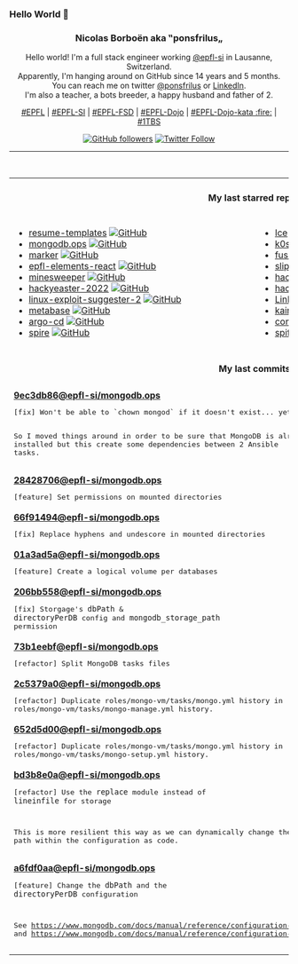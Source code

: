 ### Hello World 👋

<p align="center">
  <!-- use https://avatars.githubusercontent.com/u/176002?v=4 for your default github picture 
  <img src="https://raw.githubusercontent.com/ponsfrilus/ponsfrilus/master/img/ponsfrilus.png" title="Nicolas Borboën aka ‟ponsfrilus„" alt="Nicolas Borboën aka ‟ponsfrilus„" /> -->
  <h3 align="center">
    Nicolas Borboën aka ‟ponsfrilus„
  </h3>
  <p align="center">
    Hello world! I'm a full stack engineer working <a href="https://github.com/epfl-si">@epfl-si</a> in Lausanne, Switzerland.
    <br />Apparently, I'm hanging around on GitHub since 14 years and 5 months.
    <br />You can reach me on twitter <a href="https://twitter.com/ponsfrilus">@ponsfrilus</a> or <a href="http://linkedin.com/in/nicolasborboen">LinkedIn</a>.
    <br />I'm also a teacher, a bots breeder, a happy husband and father of 2.
  </p>
  <p align="center">
    <a href="https://www.epfl.ch">#EPFL</a> | 
    <a href="https://github.com/epfl-si/">#EPFL-SI</a> | 
    <a href="https://github.com/epfl-fsd">#EPFL-FSD</a> | 
    <a href="https://github.com/topics/epfl-dojo">#EPFL-Dojo</a> | 
    <a href="https://github.com/topics/epfl-dojo-kata">#EPFL-Dojo-kata :fire:</a> | 
    <a href="https://en.wikipedia.org/wiki/Indentation_style#Variant:_1TBS_(OTBS)">#1TBS</a>
  </p>
  <p align="center">
    <a href="https://github.com/ponsfrilus"><img alt="GitHub followers" src="https://img.shields.io/github/followers/ponsfrilus?label=Follow%20me%20on%20github&style=social"></a>
    <a href="https://twitter.com/ponsfrilus"><img alt="Twitter Follow" src="https://img.shields.io/twitter/follow/ponsfrilus?label=follow%20me%20on%20twitter&style=social"></a>
  </p>
  </p><hr><table align="center">
<tr>
<td colspan="2" align="center"><h4>My last starred repos</h4></td>
</tr>
<tr>
<td valign="top">
<ul>
<li>
<a href="https://github.com/r-engineeringresumes/resume-templates" title="r/EngineeringResumes Resume Templates" target="_blank">resume-templates</a>&nbsp;<a href="https://github.com/r-engineeringresumes/resume-templates" title="r/EngineeringResumes Resume Templates" target="_blank"><img src="https://img.shields.io/github/stars/r-engineeringresumes/resume-templates?style=social" alt="GitHub"></a>
</li>
<li>
<a href="https://github.com/epfl-si/mongodb.ops" title="Ansible automation and other “ops” assets for the MongoDB hosting service" target="_blank">mongodb.ops</a>&nbsp;<a href="https://github.com/epfl-si/mongodb.ops" title="Ansible automation and other “ops” assets for the MongoDB hosting service" target="_blank"><img src="https://img.shields.io/github/stars/epfl-si/mongodb.ops?style=social" alt="GitHub"></a>
</li>
<li>
<a href="https://github.com/VikParuchuri/marker" title="Convert PDF to markdown quickly with high accuracy" target="_blank">marker</a>&nbsp;<a href="https://github.com/VikParuchuri/marker" title="Convert PDF to markdown quickly with high accuracy" target="_blank"><img src="https://img.shields.io/github/stars/VikParuchuri/marker?style=social" alt="GitHub"></a>
</li>
<li>
<a href="https://github.com/epfl-si/epfl-elements-react" title="React bindings for https://epfl-si.github.io/elements" target="_blank">epfl-elements-react</a>&nbsp;<a href="https://github.com/epfl-si/epfl-elements-react" title="React bindings for https://epfl-si.github.io/elements" target="_blank"><img src="https://img.shields.io/github/stars/epfl-si/epfl-elements-react?style=social" alt="GitHub"></a>
</li>
<li>
<a href="https://github.com/Imbwbl/minesweeper" title="null" target="_blank">minesweeper</a>&nbsp;<a href="https://github.com/Imbwbl/minesweeper" title="null" target="_blank"><img src="https://img.shields.io/github/stars/Imbwbl/minesweeper?style=social" alt="GitHub"></a>
</li>
<li>
<a href="https://github.com/PhilippSieber/hackyeaster-2022" title="null" target="_blank">hackyeaster-2022</a>&nbsp;<a href="https://github.com/PhilippSieber/hackyeaster-2022" title="null" target="_blank"><img src="https://img.shields.io/github/stars/PhilippSieber/hackyeaster-2022?style=social" alt="GitHub"></a>
</li>
<li>
<a href="https://github.com/jondonas/linux-exploit-suggester-2" title="Next-Generation Linux Kernel Exploit Suggester" target="_blank">linux-exploit-suggester-2</a>&nbsp;<a href="https://github.com/jondonas/linux-exploit-suggester-2" title="Next-Generation Linux Kernel Exploit Suggester" target="_blank"><img src="https://img.shields.io/github/stars/jondonas/linux-exploit-suggester-2?style=social" alt="GitHub"></a>
</li>
<li>
<a href="https://github.com/metabase/metabase" title="The simplest, fastest way to get business intelligence and analytics to everyone in your company :yum:" target="_blank">metabase</a>&nbsp;<a href="https://github.com/metabase/metabase" title="The simplest, fastest way to get business intelligence and analytics to everyone in your company :yum:" target="_blank"><img src="https://img.shields.io/github/stars/metabase/metabase?style=social" alt="GitHub"></a>
</li>
<li>
<a href="https://github.com/argoproj/argo-cd" title="Declarative Continuous Deployment for Kubernetes" target="_blank">argo-cd</a>&nbsp;<a href="https://github.com/argoproj/argo-cd" title="Declarative Continuous Deployment for Kubernetes" target="_blank"><img src="https://img.shields.io/github/stars/argoproj/argo-cd?style=social" alt="GitHub"></a>
</li>
<li>
<a href="https://github.com/spiffe/spire" title="The SPIFFE Runtime Environment" target="_blank">spire</a>&nbsp;<a href="https://github.com/spiffe/spire" title="The SPIFFE Runtime Environment" target="_blank"><img src="https://img.shields.io/github/stars/spiffe/spire?style=social" alt="GitHub"></a>
</li>
</ul>
<img width="450" height="1" /></td>
<td valign="top">
<ul>
<li>
<a href="https://github.com/jordanbaird/Ice" title="Powerful menu bar manager for macOS" target="_blank">Ice</a>&nbsp;<a href="https://github.com/jordanbaird/Ice" title="Powerful menu bar manager for macOS" target="_blank"><img src="https://img.shields.io/github/stars/jordanbaird/Ice?style=social" alt="GitHub"></a>
</li>
<li>
<a href="https://github.com/k0sproject/k0s" title="k0s - The Zero Friction Kubernetes" target="_blank">k0s</a>&nbsp;<a href="https://github.com/k0sproject/k0s" title="k0s - The Zero Friction Kubernetes" target="_blank"><img src="https://img.shields.io/github/stars/k0sproject/k0s?style=social" alt="GitHub"></a>
</li>
<li>
<a href="https://github.com/0x2E/fusion" title="A lightweight, self-hosted friendly RSS aggregator and reader" target="_blank">fusion</a>&nbsp;<a href="https://github.com/0x2E/fusion" title="A lightweight, self-hosted friendly RSS aggregator and reader" target="_blank"><img src="https://img.shields.io/github/stars/0x2E/fusion?style=social" alt="GitHub"></a>
</li>
<li>
<a href="https://github.com/panglesd/slipshow" title="An engine for displaying slips, the next-gen version of slides" target="_blank">slipshow</a>&nbsp;<a href="https://github.com/panglesd/slipshow" title="An engine for displaying slips, the next-gen version of slides" target="_blank"><img src="https://img.shields.io/github/stars/panglesd/slipshow?style=social" alt="GitHub"></a>
</li>
<li>
<a href="https://github.com/PhilippSieber/hackyeaster-2021" title="null" target="_blank">hackyeaster-2021</a>&nbsp;<a href="https://github.com/PhilippSieber/hackyeaster-2021" title="null" target="_blank"><img src="https://img.shields.io/github/stars/PhilippSieber/hackyeaster-2021?style=social" alt="GitHub"></a>
</li>
<li>
<a href="https://github.com/PhilippSieber/hackyeaster-2023" title="null" target="_blank">hackyeaster-2023</a>&nbsp;<a href="https://github.com/PhilippSieber/hackyeaster-2023" title="null" target="_blank"><img src="https://img.shields.io/github/stars/PhilippSieber/hackyeaster-2023?style=social" alt="GitHub"></a>
</li>
<li>
<a href="https://github.com/rebootuser/LinEnum" title="Scripted Local Linux Enumeration & Privilege Escalation Checks" target="_blank">LinEnum</a>&nbsp;<a href="https://github.com/rebootuser/LinEnum" title="Scripted Local Linux Enumeration & Privilege Escalation Checks" target="_blank"><img src="https://img.shields.io/github/stars/rebootuser/LinEnum?style=social" alt="GitHub"></a>
</li>
<li>
<a href="https://github.com/kairos-io/kairos" title=":penguin: The immutable Linux meta-distribution for edge Kubernetes." target="_blank">kairos</a>&nbsp;<a href="https://github.com/kairos-io/kairos" title=":penguin: The immutable Linux meta-distribution for edge Kubernetes." target="_blank"><img src="https://img.shields.io/github/stars/kairos-io/kairos?style=social" alt="GitHub"></a>
</li>
<li>
<a href="https://github.com/cyberark/conjur" title="CyberArk Conjur automatically secures secrets used by privileged users and machine identities" target="_blank">conjur</a>&nbsp;<a href="https://github.com/cyberark/conjur" title="CyberArk Conjur automatically secures secrets used by privileged users and machine identities" target="_blank"><img src="https://img.shields.io/github/stars/cyberark/conjur?style=social" alt="GitHub"></a>
</li>
<li>
<a href="https://github.com/spiffe/spiffe" title="The SPIFFE Project" target="_blank">spiffe</a>&nbsp;<a href="https://github.com/spiffe/spiffe" title="The SPIFFE Project" target="_blank"><img src="https://img.shields.io/github/stars/spiffe/spiffe?style=social" alt="GitHub"></a>
</li>
</ul>
<img width="450" height="1" /></td>
</tr>
<tr>
<td colspan="2" align="center"><h4>My last commits</h4></td>
</tr>
<tr>
        <td colspan="2">
          <div><strong><a href="https://api.github.com/repos/epfl-si/mongodb.ops/commits/9ec3db868bd0a29bb2d1ef478f971c2243cd93cc" title="2024-06-20T12:48:38.000+02:00" target="_blank">9ec3db86</a><a href="https://github.com/epfl-si">@epfl-si</a><a href="https://github.com/epfl-si/mongodb.ops" title="Ansible automation and other “ops” assets for the MongoDB hosting service">/mongodb.ops</a></strong></div>
          <pre>[fix] Won't be able to `chown mongod` if it doesn't exist... yet

So I moved things around in order to be sure that MongoDB is already
installed but this create some dependencies between 2 Ansible tasks.</pre>
        </td>
        </tr><tr>
        <td colspan="2">
          <div><strong><a href="https://api.github.com/repos/epfl-si/mongodb.ops/commits/284287064525d2618a7fbd75602bdd19ce4b918d" title="2024-06-20T12:13:22.000+02:00" target="_blank">28428706</a><a href="https://github.com/epfl-si">@epfl-si</a><a href="https://github.com/epfl-si/mongodb.ops" title="Ansible automation and other “ops” assets for the MongoDB hosting service">/mongodb.ops</a></strong></div>
          <pre>[feature] Set permissions on mounted directories</pre>
        </td>
        </tr><tr>
        <td colspan="2">
          <div><strong><a href="https://api.github.com/repos/epfl-si/mongodb.ops/commits/66f91494cb9f03e28cd88dca5f33be18bf5ea4c5" title="2024-06-20T12:06:28.000+02:00" target="_blank">66f91494</a><a href="https://github.com/epfl-si">@epfl-si</a><a href="https://github.com/epfl-si/mongodb.ops" title="Ansible automation and other “ops” assets for the MongoDB hosting service">/mongodb.ops</a></strong></div>
          <pre>[fix] Replace hyphens and undescore in mounted directories</pre>
        </td>
        </tr><tr>
        <td colspan="2">
          <div><strong><a href="https://api.github.com/repos/epfl-si/mongodb.ops/commits/01a3ad5a235230fbcfd5f9dc371befdff7c0766d" title="2024-06-20T11:18:03.000+02:00" target="_blank">01a3ad5a</a><a href="https://github.com/epfl-si">@epfl-si</a><a href="https://github.com/epfl-si/mongodb.ops" title="Ansible automation and other “ops” assets for the MongoDB hosting service">/mongodb.ops</a></strong></div>
          <pre>[feature] Create a logical volume per databases</pre>
        </td>
        </tr><tr>
        <td colspan="2">
          <div><strong><a href="https://api.github.com/repos/epfl-si/mongodb.ops/commits/206bb5583ddef6a241418d817e8d1ebc80964cae" title="2024-06-18T19:57:03.000+02:00" target="_blank">206bb558</a><a href="https://github.com/epfl-si">@epfl-si</a><a href="https://github.com/epfl-si/mongodb.ops" title="Ansible automation and other “ops” assets for the MongoDB hosting service">/mongodb.ops</a></strong></div>
          <pre>[fix] Storgage's `dbPath` & `directoryPerDB` config and `mongodb_storage_path` permission</pre>
        </td>
        </tr><tr>
        <td colspan="2">
          <div><strong><a href="https://api.github.com/repos/epfl-si/mongodb.ops/commits/73b1eebf16c4413607bf89651ec8cf9322bfdfb6" title="2024-06-18T15:26:31.000+02:00" target="_blank">73b1eebf</a><a href="https://github.com/epfl-si">@epfl-si</a><a href="https://github.com/epfl-si/mongodb.ops" title="Ansible automation and other “ops” assets for the MongoDB hosting service">/mongodb.ops</a></strong></div>
          <pre>[refactor] Split MongoDB tasks files</pre>
        </td>
        </tr><tr>
        <td colspan="2">
          <div><strong><a href="https://api.github.com/repos/epfl-si/mongodb.ops/commits/2c5379a0f43d44bc0932d7a1b706d167fc7068f1" title="2024-06-18T13:59:40.000+02:00" target="_blank">2c5379a0</a><a href="https://github.com/epfl-si">@epfl-si</a><a href="https://github.com/epfl-si/mongodb.ops" title="Ansible automation and other “ops” assets for the MongoDB hosting service">/mongodb.ops</a></strong></div>
          <pre>[refactor] Duplicate roles/mongo-vm/tasks/mongo.yml history in roles/mongo-vm/tasks/mongo-manage.yml history.</pre>
        </td>
        </tr><tr>
        <td colspan="2">
          <div><strong><a href="https://api.github.com/repos/epfl-si/mongodb.ops/commits/652d5d002657e42461ef8b986d649bf643014194" title="2024-06-18T13:59:31.000+02:00" target="_blank">652d5d00</a><a href="https://github.com/epfl-si">@epfl-si</a><a href="https://github.com/epfl-si/mongodb.ops" title="Ansible automation and other “ops” assets for the MongoDB hosting service">/mongodb.ops</a></strong></div>
          <pre>[refactor] Duplicate roles/mongo-vm/tasks/mongo.yml history in roles/mongo-vm/tasks/mongo-setup.yml history.</pre>
        </td>
        </tr><tr>
        <td colspan="2">
          <div><strong><a href="https://api.github.com/repos/epfl-si/mongodb.ops/commits/bd3b8e0a71919a2612e86c768ee8eb7a717cbbda" title="2024-06-18T13:52:06.000+02:00" target="_blank">bd3b8e0a</a><a href="https://github.com/epfl-si">@epfl-si</a><a href="https://github.com/epfl-si/mongodb.ops" title="Ansible automation and other “ops” assets for the MongoDB hosting service">/mongodb.ops</a></strong></div>
          <pre>[refactor] Use the `replace` module instead of `lineinfile` for storage

This is more resilient this way as we can dynamically change the data 
path within the configuration as code.</pre>
        </td>
        </tr><tr>
        <td colspan="2">
          <div><strong><a href="https://api.github.com/repos/epfl-si/mongodb.ops/commits/a6fdf0aa208551623691125e0b974f3869f545dc" title="2024-06-18T09:59:53.000+02:00" target="_blank">a6fdf0aa</a><a href="https://github.com/epfl-si">@epfl-si</a><a href="https://github.com/epfl-si/mongodb.ops" title="Ansible automation and other “ops” assets for the MongoDB hosting service">/mongodb.ops</a></strong></div>
          <pre>[feature] Change the `dbPath` and the `directoryPerDB` configuration

See 
https://www.mongodb.com/docs/manual/reference/configuration-options/#mongodb-setting-storage.dbPath 
and 
https://www.mongodb.com/docs/manual/reference/configuration-options/#mongodb-setting-storage.directoryPerDB</pre>
        </td>
        </tr><tfoot>
<tr>
<td colspan="2" align="right">
<img width="900" height="1" />
<small>⏰ Updated on Mon, 24 Jun 2024 13:45:09 GMT</small>
</td>
</tr>
</tfoot>
<br />
</table>
